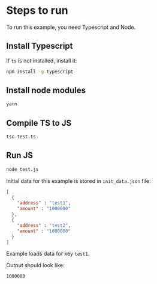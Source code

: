 # Steps to run

To run this example, you need Typescript and Node.

## Install Typescript

If `ts` is not installed, install it:

```bash
npm install -g typescript
```

## Install node modules

```bash
yarn
```

## Compile TS to JS

```bash
tsc test.ts
```

## Run JS

```bash
node test.js
```

Initial data for this example is stored in `init_data.json` file:

```json
[
  {
    "address" : "test1",
    "amount" : "1000000"
  },
  {
    "address" : "test2",
    "amount" : "1000000"
  }
]
```

Example loads data for key `test1`.

Output should look like:

```bash
1000000
```